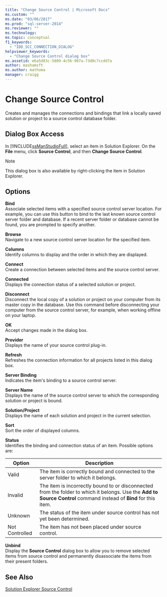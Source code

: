 ```yaml
---
title: "Change Source Control | Microsoft Docs"
ms.custom: ""
ms.date: "03/06/2017"
ms.prod: "sql-server-2014"
ms.reviewer: ""
ms.technology:
ms.topic: conceptual
f1_keywords: 
  - "IDD_SCC_CONNECTION_DIALOG"
helpviewer_keywords: 
  - "Change Source Control dialog box"
ms.assetid: e6a5d83c-5809-4c56-907a-73d0c7ccdd7a
author: mashamsft
ms.author: mathoma
manager: craigg
---
```

# Change Source Control
  Creates and manages the connections and bindings that link a locally saved solution or project to a source control database folder.  
  
## Dialog Box Access  
 In [!INCLUDE[ssManStudioFull](../includes/ssmanstudiofull-md.md)], select an item in Solution Explorer. On the **File** menu, click **Source Control**, and then **Change Source Control**.  
  
> [!NOTE]  
>  This dialog box is also available by right-clicking the item in Solution Explorer.  
  
## Options  
 **Bind**  
 Associate selected items with a specified source control server location. For example, you can use this button to bind to the last known source control server folder and database. If a recent server folder or database cannot be found, you are prompted to specify another.  
  
 **Browse**  
 Navigate to a new source control server location for the specified item.  
  
 **Columns**  
 Identify columns to display and the order in which they are displayed.  
  
 **Connect**  
 Create a connection between selected items and the source control server.  
  
 **Connected**  
 Displays the connection status of a selected solution or project.  
  
 **Disconnect**  
 Disconnect the local copy of a solution or project on your computer from its master copy in the database. Use this command before disconnecting your computer from the source control server, for example, when working offline on your laptop.  
  
 **OK**  
 Accept changes made in the dialog box.  
  
 **Provider**  
 Displays the name of your source control plug-in.  
  
 **Refresh**  
 Refreshes the connection information for all projects listed in this dialog box.  
  
 **Server Binding**  
 Indicates the item's binding to a source control server.  
  
 **Server Name**  
 Displays the name of the source control server to which the corresponding solution or project is bound.  
  
 **Solution/Project**  
 Displays the name of each solution and project in the current selection.  
  
 **Sort**  
 Sort the order of displayed columns.  
  
 **Status**  
 Identifies the binding and connection status of an item. Possible options are:  
  
|**Option**|**Description**|  
|----------------|---------------------|  
|Valid|The item is correctly bound and connected to the server folder to which it belongs.|  
|Invalid|The item is incorrectly bound to or disconnected from the folder to which it belongs. Use the **Add to Source Control** command instead of **Bind** for this item.|  
|Unknown|The status of the item under source control has not yet been determined.|  
|Not Controlled|The item has not been placed under source control.|  
  
 **Unbind**  
 Display the **Source Control** dialog box to allow you to remove selected items from source control and permanently disassociate the items from their present folders.  
  
## See Also  
 [Solution Explorer Source Control](../../2014/database-engine/solution-explorer-source-control.md)  
  
  
